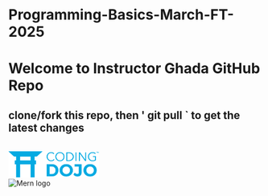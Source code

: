 # Programming-Basics-March-FT-2025


# Welcome to Instructor Ghada GitHub Repo
 
## clone/fork this repo, then ' git pull ` to get the latest changes

<br />

<img src="https://github.com/Alaa-1/git_assets/blob/602d3adae821af29d428f7d6b2a83de4d276a71c/codingDojoHr.png" alt="Coding Dojo Logo" width="180">

<br />

<img src="https://classnotes.ng/wp-content/uploads/2020/04/basic-programming-language-computer-science-classnotesng.jpg" alt="Mern logo" width="180">
